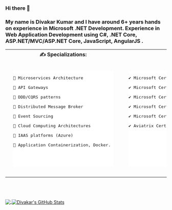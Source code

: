 ### Hi there 👋


<h3>
My name is Divakar Kumar and I have around 6+ years hands on experience in Microsoft .NET Development. 
Experience in Web Application Development using C#, .NET Core, ASP.NET/MVC/ASP.NET Core, JavaScript, AngularJS . 
</h3>

<table>
<tr>
<th> &#x270d; Specializations:</th>
<th>🏆 Certifications:</th>
</tr>
<tr>
<td>
<pre>
<div style="background: #fff;border-radius: 2px;display: inline-block;height: 300px;margin: 1rem;position: relative;width: 300px box-shadow: 0 19px 38px rgba(0,0,0,0.30), 0 15px 12px rgba(0,0,0,0.22);">
📌 Microservices Architecture <br>
📌 API Gateways <br>
📌 DDD/CQRS patterns <br>
📌 Distributed Message Broker <br>
📌 Event Sourcing <br>
📌 Cloud Computing Architectures <br>
📌 IAAS platforms (Azure) <br>
📌 Application Containerization, Docker. <br>
</div>
</pre>
</td>
<td>
<pre>
<div style="background: #fff;border-radius: 2px;display: inline-block;height: 300px;margin: 1rem;position: relative;width: 300px box-shadow: 0 19px 38px rgba(0,0,0,0.30), 0 15px 12px rgba(0,0,0,0.22);">
✔️ Microsoft Certified Trainer <br>
✔️ Microsoft Certified: DevOps Engineer Expert <br>
✔️ Microsoft Certified: Azure Developer Associate <br>
✔️ Microsoft Certified: Azure IoT Developer Specialty <br>
✔️ Microsoft Certified: Azure Fundamentals <br>
✔️ Aviatrix Certified Engineer - Multi-Cloud Network Associate <br>
</div>
</pre>
</td>
</tr>
</table>

<a href="https://github.com/Divakar-Kumar">
  <br>
  <br>
  <br>
  <img align="center" src="https://github-readme-stats.vercel.app/api/top-langs/?username=Divakar-Kumar&hide=java,html&title_color=00000&text_color=1d1f21&icon_color=2bbc8a&bg_color=fffff" />
</a>
<a href="https://github.com/Divakar-Kumar">
  <img align="center" src="https://github-readme-stats.vercel.app/api?username=Divakar-Kumar&show_icons=true&count_private=true&title_color=00000&text_color=1d1f21&icon_color=2bbc8a&bg_color=fffff" alt="Divakar's GitHub Stats" />
</a>
